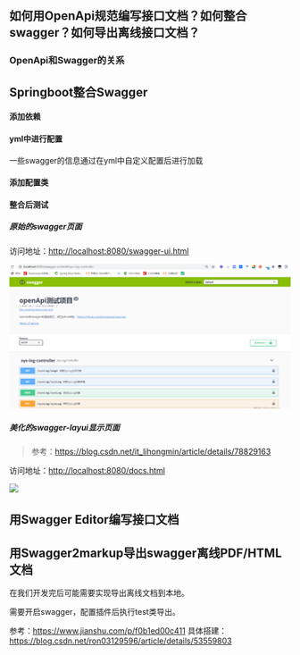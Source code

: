 ## 如何用OpenApi规范编写接口文档？如何整合swagger？如何导出离线接口文档？

### OpenApi和Swagger的关系

## Springboot整合Swagger

#### 添加依赖

#### yml中进行配置

一些swagger的信息通过在yml中自定义配置后进行加载

#### 添加配置类

#### 整合后测试

##### 原始的swagger页面

访问地址：<http://localhost:8080/swagger-ui.html>

![1571138999998](media/1571138999998.png)

##### 美化的swagger-layui显示页面

> 参考：<https://blog.csdn.net/it_lihongmin/article/details/78829163>

访问地址：<http://localhost:8080/docs.html>

![](https://oscimg.oschina.net/oscnet/7e35c20660d3c6b177c53b9661b5d33f61f.jpg)

## 用Swagger Editor编写接口文档

## 用Swagger2markup导出swagger离线PDF/HTML文档

在我们开发完后可能需要实现导出离线文档到本地。

需要开启swagger，配置插件后执行test类导出。

参考：<https://www.jianshu.com/p/f0b1ed00c411>
具体搭建：
https://blog.csdn.net/ron03129596/article/details/53559803
